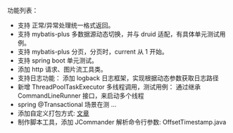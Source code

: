 功能列表：
- 支持 正常/异常处理统一格式返回。
- 支持 mybatis-plus 多数据源动态切换，并与 druid 适配，有具体单元测试用例。
- 支持 mybatis-plus 分页，分页时，current 从 1 开始。
- 支持 spring boot 单元测试。
- 添加 http 请求、图片流工具类。
- 支持日志功能： 添加 logback 日志框架，实现根据动态参数获取日志路径
- 新增 ThreadPoolTaskExecutor 多线程调用，测试用例： 通过继承 CommandLineRunner 接口，来启动多个线程
- spring @Transactional 场景在测 ...
- 添加自定义打包方式: [文章](https://841809077.github.io/2020/06/28/Spring%20boot/spring-boot-package-execute-jar.html)
- 制作脚本工具，添加 JCommander 解析命令行参数: OffsetTimestamp.java
